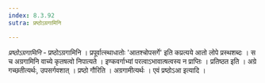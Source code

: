 ```yaml
---
index: 8.3.92
sutra: प्रष्ठोऽग्रगामिनि

---
```

_प्रष्ठोऽग्रगामिनि_ - प्रष्ठोऽग्रगामिनि । प्रपूर्वात्स्थाधातोः 'आतश्चोपसर्गे' इति कप्रत्यये आतो लोपे प्रस्थशब्दः । स च अग्रगामिनि वाच्ये कृतषत्वो निपात्यते । इण्कवर्गाभ्यां परत्वाऽभावात्षत्वस्य न प्राप्तिः । प्रतिष्ठत इति । अग्रे गच्छतीत्यर्थः, उपसर्गवशात् । प्रष्ठो गौरिति । अग्रगामीत्यर्थः । एवं प्रष्ठोऽआ इत्यादि । 